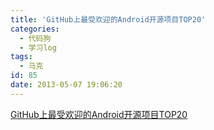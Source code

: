 ```yaml
---
title: 'GitHub上最受欢迎的Android开源项目TOP20'
categories:
  - 代码狗
  - 学习log
tags:
  - 马克
id: 85
date: 2013-05-07 19:06:20
---
```


[GitHub上最受欢迎的Android开源项目TOP20](http://www.apkbus.com/android-115353-1-1.html "http://www.apkbus.com/android-115353-1-1.html")